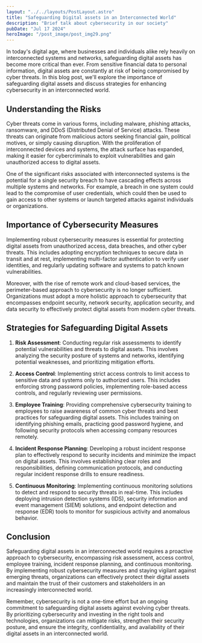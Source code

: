 ```yaml
---
layout: "../../layouts/PostLayout.astro"
title: "Safeguarding Digital assets in an Interconnected World"
description: "Brief talk about cybersecurity in our society"
pubDate: "Jul 17 2024"
heroImage: "/post_image/post_img29.png"
---
```


In today's digital age, where businesses and individuals alike rely heavily on interconnected systems and networks, safeguarding digital assets has become more critical than ever. From sensitive financial data to personal information, digital assets are constantly at risk of being compromised by cyber threats. In this blog post, we'll explore the importance of safeguarding digital assets and discuss strategies for enhancing cybersecurity in an interconnected world.

## Understanding the Risks

Cyber threats come in various forms, including malware, phishing attacks, ransomware, and DDoS (Distributed Denial of Service) attacks. These threats can originate from malicious actors seeking financial gain, political motives, or simply causing disruption. With the proliferation of interconnected devices and systems, the attack surface has expanded, making it easier for cybercriminals to exploit vulnerabilities and gain unauthorized access to digital assets.

One of the significant risks associated with interconnected systems is the potential for a single security breach to have cascading effects across multiple systems and networks. For example, a breach in one system could lead to the compromise of user credentials, which could then be used to gain access to other systems or launch targeted attacks against individuals or organizations.

## Importance of Cybersecurity Measures

Implementing robust cybersecurity measures is essential for protecting digital assets from unauthorized access, data breaches, and other cyber threats. This includes adopting encryption techniques to secure data in transit and at rest, implementing multi-factor authentication to verify user identities, and regularly updating software and systems to patch known vulnerabilities.

Moreover, with the rise of remote work and cloud-based services, the perimeter-based approach to cybersecurity is no longer sufficient. Organizations must adopt a more holistic approach to cybersecurity that encompasses endpoint security, network security, application security, and data security to effectively protect digital assets from modern cyber threats.

## Strategies for Safeguarding Digital Assets

1. **Risk Assessment**: Conducting regular risk assessments to identify potential vulnerabilities and threats to digital assets. This involves analyzing the security posture of systems and networks, identifying potential weaknesses, and prioritizing mitigation efforts.

2. **Access Control**: Implementing strict access controls to limit access to sensitive data and systems only to authorized users. This includes enforcing strong password policies, implementing role-based access controls, and regularly reviewing user permissions.

3. **Employee Training**: Providing comprehensive cybersecurity training to employees to raise awareness of common cyber threats and best practices for safeguarding digital assets. This includes training on identifying phishing emails, practicing good password hygiene, and following security protocols when accessing company resources remotely.

4. **Incident Response Planning**: Developing a robust incident response plan to effectively respond to security incidents and minimize the impact on digital assets. This involves establishing clear roles and responsibilities, defining communication protocols, and conducting regular incident response drills to ensure readiness.

5. **Continuous Monitoring**: Implementing continuous monitoring solutions to detect and respond to security threats in real-time. This includes deploying intrusion detection systems (IDS), security information and event management (SIEM) solutions, and endpoint detection and response (EDR) tools to monitor for suspicious activity and anomalous behavior.

## Conclusion

Safeguarding digital assets in an interconnected world requires a proactive approach to cybersecurity, encompassing risk assessment, access control, employee training, incident response planning, and continuous monitoring. By implementing robust cybersecurity measures and staying vigilant against emerging threats, organizations can effectively protect their digital assets and maintain the trust of their customers and stakeholders in an increasingly interconnected world.

Remember, cybersecurity is not a one-time effort but an ongoing commitment to safeguarding digital assets against evolving cyber threats. By prioritizing cybersecurity and investing in the right tools and technologies, organizations can mitigate risks, strengthen their security posture, and ensure the integrity, confidentiality, and availability of their digital assets in an interconnected world.
